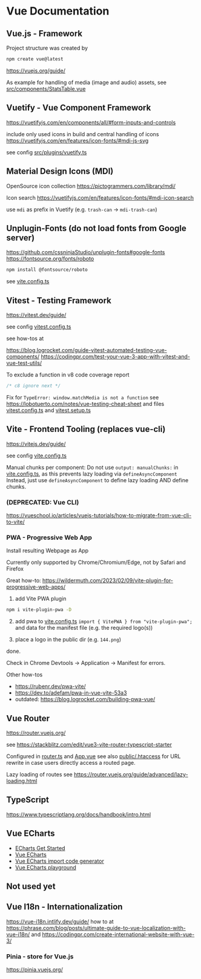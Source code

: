 # Vue Documentation

## Vue.js - Framework

Project structure was created by

```sh
npm create vue@latest
```

<https://vuejs.org/guide/>

As example for handling of media (image and audio) assets, see [src/components/StatsTable.vue](https://github.com/entorb/eta-vue/blob/main//components/StatsTable.vue)

## Vuetify - Vue Component Framework

<https://vuetifyjs.com/en/components/all/#form-inputs-and-controls>

include only used icons in build and central handling of icons
<https://vuetifyjs.com/en/features/icon-fonts/#mdi-js-svg>

see config [src/plugins/vuetify.ts](https://github.com/entorb/eta-vue/blob/main/src/plugins/vuetify.ts)

## Material Design Icons (MDI)

OpenSource icon collection
<https://pictogrammers.com/library/mdi/>

Icon search
<https://vuetifyjs.com/en/features/icon-fonts/#mdi-icon-search>

use `mdi` as prefix in Vuetify (e.g. `trash-can` -> `mdi-trash-can`)

## Unplugin-Fonts (do not load fonts from Google server)

<https://github.com/cssninjaStudio/unplugin-fonts#google-fonts>
<https://fontsource.org/fonts/roboto>

```sh
npm install @fontsource/roboto
```

see [vite.config.ts](https://github.com/entorb/eta-vue/blob/main/vite.config.ts)

## Vitest - Testing Framework

<https://vitest.dev/guide/>

see config [vitest.config.ts](https://github.com/entorb/eta-vue/blob/main/vitest.config.ts)

see how-tos at

<https://blog.logrocket.com/guide-vitest-automated-testing-vue-components/>
<https://codingpr.com/test-your-vue-3-app-with-vitest-and-vue-test-utils/>

To exclude a function in v8 code coverage report

```js
/* c8 ignore next */
```

Fix for `TypeError: window.matchMedia is not a function`
see <https://lobotuerto.com/notes/vue-testing-cheat-sheet>
and files
[vitest.config.ts](https://github.com/entorb/eta-vue/blob/main/vitest.config.ts) and
[vitest.setup.ts](https://github.com/entorb/eta-vue/blob/main/vitest.setup.ts)

## Vite - Frontend Tooling (replaces vue-cli)

<https://vitejs.dev/guide/>

see config [vite.config.ts](https://github.com/entorb/eta-vue/blob/main/vite.config.ts)

Manual chunks per component:
Do not use `output: manualChunks:` in [vite.config.ts](https://github.com/entorb/eta-vue/blob/main/vite.config.ts), as this prevents lazy loading via `defineAsyncComponent`
Instead, just use `defineAsyncComponent` to define lazy loading AND define chunks.

### (DEPRECATED: Vue CLI)

<https://vueschool.io/articles/vuejs-tutorials/how-to-migrate-from-vue-cli-to-vite/>

### PWA - Progressive Web App

Install resulting Webpage as App

Currently only supported by Chrome/Chromium/Edge, not by Safari and Firefox

Great how-to:
<https://wildermuth.com/2023/02/09/vite-plugin-for-progressive-web-apps/>

1. add Vite PWA plugin

```sh
npm i vite-plugin-pwa -D
```

2. add pwa to [vite.config.ts](https://github.com/entorb/eta-vue/blob/main/vite.config.ts)
   `import { VitePWA } from "vite-plugin-pwa";`
   and data for the manifest file (e.g. the required logo(s))

3. place a logo in the public dir (e.g. `144.png`)

done.

Check in Chrome Devtools -> Application -> Manifest for errors.

Other how-tos

- <https://rubenr.dev/pwa-vite/>
- <https://dev.to/adefam/pwa-in-vue-vite-53a3>
- outdated: <https://blog.logrocket.com/building-pwa-vue/>

## Vue Router

<https://router.vuejs.org/>

see <https://stackblitz.com/edit/vue3-vite-router-typescript-starter>

Configured in [router.ts](https://github.com/entorb/eta-vue/blob/main/src/router.ts) and [App.vue](https://github.com/entorb/eta-vue/blob/main/src/App.vue)
see also [public/.htaccess](https://github.com/entorb/eta-vue/blob/main/public/.htaccess) for URL rewrite in case users directly access a routed page.

Lazy loading of routes
see <https://router.vuejs.org/guide/advanced/lazy-loading.html>

## TypeScript

<https://www.typescriptlang.org/docs/handbook/intro.html>

## Vue ECharts

- [ECharts Get Started](https://echarts.apache.org/handbook/en/get-started)
- [Vue ECharts](https://github.com/ecomfe/vue-echarts#readme)
- [Vue ECharts import code generator](https://vue-echarts.dev/#codegen)
- [Vue ECharts playground](https://stackblitz.com/edit/vue-echarts-vue-3?file=src%2FApp.vue)

## Not used yet

## Vue I18n - Internationalization

<https://vue-i18n.intlify.dev/guide/>
how to at <https://phrase.com/blog/posts/ultimate-guide-to-vue-localization-with-vue-i18n/>
and <https://codingpr.com/create-international-website-with-vue-3/>

### Pinia - store for Vue.js

<https://pinia.vuejs.org/>
